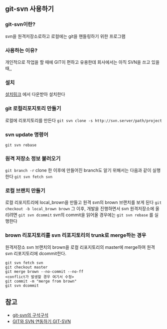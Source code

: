 ## git-svn 사용하기
### git-svn이란?
svn을 원격저장소로하고 로컬에는 git을 핸들링하기 위한 프로그램
### 사용하는 이유?
개인적으로 작업을 할 때에 GIT이 편하고 유용한데 회사에서는 아직 SVN을 쓰고 있을 때,,
### 설치
[설치링크](https://git-scm.com/downloads) 에서 다운받아 설치한다
### git 로컬리포지토리 만들기
로컬에 리포지토리를 만든다
`git svn clone -s http://svn.server/path/project`
### svn update 명령어
`git svn rebase`
### 원격 저장소 정보 불러오기
`git branch -r`
clone 한 이후에 만들어진 branch도 알기 위해서는 다음과 같이 실행한다
`git svn fetch svn`
### 로컬 브랜치 만들기
로컬 리포지트리에 local_brown을 만들고 원격 svn의 brown 브랜치를 보게 된다
`git checkout -b local_brown brown`
그 이후, 개발을 진행하면서 svn 원격저장소에 올리려면
`git svn dcommit`
svn의 commit을 읽어올 경우에는
`git svn rebase`
를 실행한다
### brown 리포지토리를 svn 리포지토리의 trunk로 merge하는 경우
원격저장소 svn 브랜치의 brown을 로컬 리포지토리의 master에 merge하여 원격 svn 리포지토리에 dcommit한다.
```git
git svn fetch svn
git checkout master
git merge brown --no-commit --no-ff
<conflict가 발생할 경우 여기서 수정>
git commit -m "merge from brown"
git svn dcommit
```

## 참고
- [git-svn의 구석구석](https://baepower.wordpress.com/2012/05/31/git-svn%EC%9D%98-%EA%B5%AC%EC%84%9D%EA%B5%AC%EC%84%9D/)
- [GIT와 SVN 연동하기 GIT-SVN](http://blog.cjred.net/177/)
